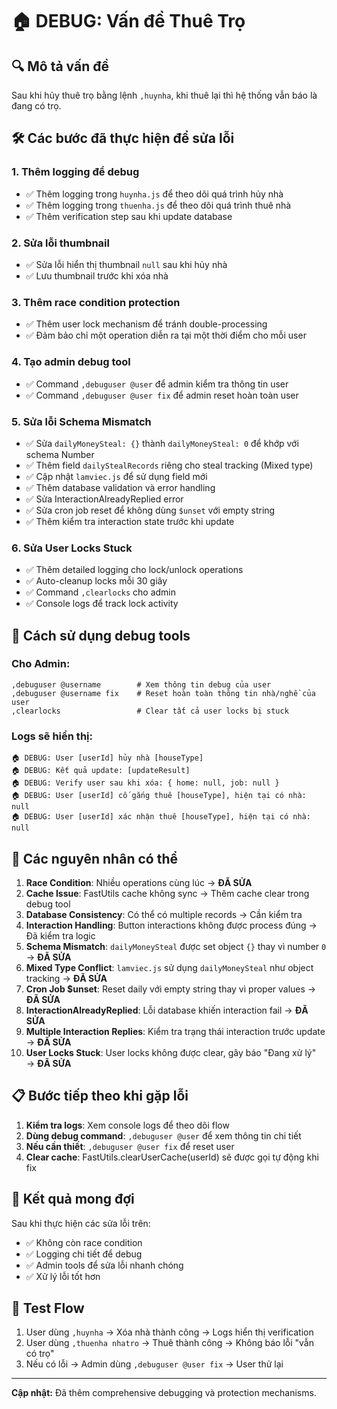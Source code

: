 # 🏠 DEBUG: Vấn đề Thuê Trọ

## 🔍 Mô tả vấn đề
Sau khi hủy thuê trọ bằng lệnh `,huynha`, khi thuê lại thì hệ thống vẫn báo là đang có trọ.

## 🛠️ Các bước đã thực hiện để sửa lỗi

### 1. Thêm logging để debug
- ✅ Thêm logging trong `huynha.js` để theo dõi quá trình hủy nhà
- ✅ Thêm logging trong `thuenha.js` để theo dõi quá trình thuê nhà
- ✅ Thêm verification step sau khi update database

### 2. Sửa lỗi thumbnail
- ✅ Sửa lỗi hiển thị thumbnail `null` sau khi hủy nhà
- ✅ Lưu thumbnail trước khi xóa nhà

### 3. Thêm race condition protection
- ✅ Thêm user lock mechanism để tránh double-processing
- ✅ Đảm bảo chỉ một operation diễn ra tại một thời điểm cho mỗi user

### 4. Tạo admin debug tool
- ✅ Command `,debuguser @user` để admin kiểm tra thông tin user
- ✅ Command `,debuguser @user fix` để admin reset hoàn toàn user

### 5. Sửa lỗi Schema Mismatch
- ✅ Sửa `dailyMoneySteal: {}` thành `dailyMoneySteal: 0` để khớp với schema Number
- ✅ Thêm field `dailyStealRecords` riêng cho steal tracking (Mixed type)
- ✅ Cập nhật `lamviec.js` để sử dụng field mới
- ✅ Thêm database validation và error handling
- ✅ Sửa InteractionAlreadyReplied error
- ✅ Sửa cron job reset để không dùng `$unset` với empty string
- ✅ Thêm kiểm tra interaction state trước khi update

### 6. Sửa User Locks Stuck
- ✅ Thêm detailed logging cho lock/unlock operations
- ✅ Auto-cleanup locks mỗi 30 giây
- ✅ Command `,clearlocks` cho admin
- ✅ Console logs để track lock activity

## 🔧 Cách sử dụng debug tools

### Cho Admin:
```
,debuguser @username        # Xem thông tin debug của user
,debuguser @username fix    # Reset hoàn toàn thông tin nhà/nghề của user
,clearlocks                 # Clear tất cả user locks bị stuck
```

### Logs sẽ hiển thị:
```
🏠 DEBUG: User [userId] hủy nhà [houseType]
🏠 DEBUG: Kết quả update: [updateResult]
🏠 DEBUG: Verify user sau khi xóa: { home: null, job: null }
🏠 DEBUG: User [userId] cố gắng thuê [houseType], hiện tại có nhà: null
🏠 DEBUG: User [userId] xác nhận thuê [houseType], hiện tại có nhà: null
```

## 🚨 Các nguyên nhân có thể

1. **Race Condition**: Nhiều operations cùng lúc → **ĐÃ SỬA**
2. **Cache Issue**: FastUtils cache không sync → Thêm cache clear trong debug tool
3. **Database Consistency**: Có thể có multiple records → Cần kiểm tra
4. **Interaction Handling**: Button interactions không được process đúng → Đã kiểm tra logic
5. **Schema Mismatch**: `dailyMoneySteal` được set object `{}` thay vì number `0` → **ĐÃ SỬA**
6. **Mixed Type Conflict**: `lamviec.js` sử dụng `dailyMoneySteal` như object tracking → **ĐÃ SỬA**
7. **Cron Job $unset**: Reset daily với empty string thay vì proper values → **ĐÃ SỬA**
8. **InteractionAlreadyReplied**: Lỗi database khiến interaction fail → **ĐÃ SỬA**
9. **Multiple Interaction Replies**: Kiểm tra trạng thái interaction trước update → **ĐÃ SỬA**
10. **User Locks Stuck**: User locks không được clear, gây báo "Đang xử lý" → **ĐÃ SỬA**

## 📋 Bước tiếp theo khi gặp lỗi

1. **Kiểm tra logs**: Xem console logs để theo dõi flow
2. **Dùng debug command**: `,debuguser @user` để xem thông tin chi tiết
3. **Nếu cần thiết**: `,debuguser @user fix` để reset user
4. **Clear cache**: FastUtils.clearUserCache(userId) sẽ được gọi tự động khi fix

## 🎯 Kết quả mong đợi

Sau khi thực hiện các sửa lỗi trên:
- ✅ Không còn race condition
- ✅ Logging chi tiết để debug
- ✅ Admin tools để sửa lỗi nhanh chóng
- ✅ Xử lý lỗi tốt hơn

## 🔄 Test Flow

1. User dùng `,huynha` → Xóa nhà thành công → Logs hiển thị verification
2. User dùng `,thuenha nhatro` → Thuê thành công → Không báo lỗi "vẫn có trọ"
3. Nếu có lỗi → Admin dùng `,debuguser @user fix` → User thử lại

---
**Cập nhật:** Đã thêm comprehensive debugging và protection mechanisms. 